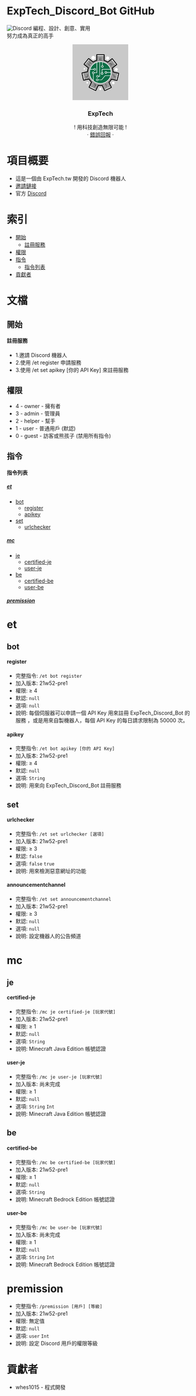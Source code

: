 # ExpTech_Discord_Bot GitHub
<img alt="Discord" src="https://img.shields.io/discord/857181425908318218">
編程、設計、創意、實用
<br>
努力成為真正的高手
<br />
<p align="center">
  <a href="https://github.com/ExpTech-tw/Example/">
    <img src="image/ExpTech.png" alt="ExpTech" width="150" height="150">
  </a>
  <h3 align="center">ExpTech</h3>
  <p align="center">
    ! 用科技創造無限可能 !
    <br />
    ·
    <a href="https://github.com/ExpTech-tw/Example/issues">錯誤回報</a>
    ·
  </p>
</p>

# 項目概要
* 這是一個由 ExpTech.tw 開發的 Discord 機器人
* [邀請鏈接]( https://reurl.cc/Xloo6D)
* 官方 [Discord](https://discord.gg/rkPu3msUf3)

# 索引
- [開始](#開始)
  - [註冊服務](#註冊服務)
- [權限](#權限)
- [指令](#指令)
  - [指令列表](#指令列表)
- [貢獻者](#貢獻者)

# 文檔
## 開始
#### 註冊服務
* 1.邀請 Discord 機器人
* 2.使用 /et register 申請服務
* 3.使用 /et set apikey [你的 API Key] 來註冊服務

## 權限
- 4 - owner - 擁有者
- 3 - admin - 管理員
- 2 - helper - 幫手
- 1 - user - 普通用戶 (默認)
- 0 - guest - 訪客或熊孩子 (禁用所有指令)

## 指令
#### 指令列表
##### [et](#et)
- [bot](#bot)
  - [register](#register)
  - [apikey](#apikey)
- [set](#set)
  - [urlchecker](#urlchecker)
##### [mc](#mc)
- [je](#je)
  - [certified-je](#certified-je)
  - [user-je](#user-je)
- [be](#be)
  - [certified-be](#certified-be)
  - [user-be](#user-be)
##### [premission](#premission)

# et
## bot
#### register 
- 完整指令: ```/et bot register```
- 加入版本: 21w52-pre1
- 權限: ≥ 4
- 默認: ```null```
- 選項: ```null```
- 說明: 每個伺服器可以申請一個 API Key 用來註冊 ExpTech_Discord_Bot 的服務
，或是用來自製機器人，每個 API Key 的每日請求限制為 50000 次。

#### apikey
- 完整指令: ```/et bot apikey [你的 API Key]```
- 加入版本: 21w52-pre1
- 權限: ≥ 4
- 默認: ```null```
- 選項: ```String```
- 說明: 用來向 ExpTech_Discord_Bot 註冊服務

## set
#### urlchecker
- 完整指令: ```/et set urlchecker [選項]```
- 加入版本: 21w52-pre1
- 權限: ≥ 3
- 默認: ```false```
- 選項: ```false``` ```true```
- 說明: 用來檢測惡意網址的功能

#### announcementchannel
- 完整指令: ```/et set announcementchannel```
- 加入版本: 21w52-pre1
- 權限: ≥ 3
- 默認: ```null```
- 選項: ```null```
- 說明: 設定機器人的公告頻道

# mc
## je
#### certified-je
- 完整指令: ```/mc je certified-je [玩家代號]```
- 加入版本: 21w52-pre1
- 權限: ≥ 1
- 默認: ```null```
- 選項: ```String```
- 說明: Minecraft Java Edition 帳號認證

#### user-je
- 完整指令: ```/mc je user-je [玩家代號]```
- 加入版本: 尚未完成
- 權限: ≥ 1
- 默認: ```null```
- 選項: ```String``` ```Int```
- 說明: Minecraft Java Edition 帳號認證

## be
#### certified-be
- 完整指令: ```/mc be certified-be [玩家代號]```
- 加入版本: 21w52-pre1
- 權限: ≥ 1
- 默認: ```null```
- 選項: ```String```
- 說明: Minecraft Bedrock Edition 帳號認證

#### user-be
- 完整指令: ```/mc be user-be [玩家代號]```
- 加入版本: 尚未完成
- 權限: ≥ 1
- 默認: ```null```
- 選項: ```String``` ```Int```
- 說明: Minecraft Bedrock Edition 帳號認證

# premission
- 完整指令: ```/premission [用戶] [等級]```
- 加入版本: 21w52-pre1
- 權限: 無定值
- 默認: ```null```
- 選項: ```user``` ```Int```
- 說明: 設定 Discord 用戶的權限等級

# 貢獻者
* whes1015 - 程式開發
